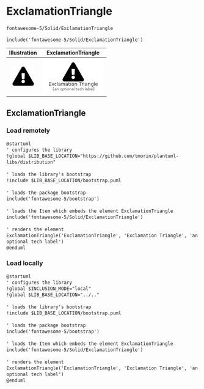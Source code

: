 # ExclamationTriangle


```text
fontawesome-5/Solid/ExclamationTriangle
```

```text
include('fontawesome-5/Solid/ExclamationTriangle')
```



| Illustration | ExclamationTriangle |
| :---: | :---: |
| ![illustration for Illustration](../../fontawesome-5/Solid/ExclamationTriangle.png) | ![illustration for ExclamationTriangle](../../fontawesome-5/Solid/ExclamationTriangle.Local.png) |




## ExclamationTriangle

### Load remotely
```plantuml
@startuml
' configures the library
!global $LIB_BASE_LOCATION="https://github.com/tmorin/plantuml-libs/distribution"

' loads the library's bootstrap
!include $LIB_BASE_LOCATION/bootstrap.puml

' loads the package bootstrap
include('fontawesome-5/bootstrap')

' loads the Item which embeds the element ExclamationTriangle
include('fontawesome-5/Solid/ExclamationTriangle')

' renders the element
ExclamationTriangle('ExclamationTriangle', 'Exclamation Triangle', 'an optional tech label')
@enduml
```

### Load locally
```plantuml
@startuml
' configures the library
!global $INCLUSION_MODE="local"
!global $LIB_BASE_LOCATION="../.."

' loads the library's bootstrap
!include $LIB_BASE_LOCATION/bootstrap.puml

' loads the package bootstrap
include('fontawesome-5/bootstrap')

' loads the Item which embeds the element ExclamationTriangle
include('fontawesome-5/Solid/ExclamationTriangle')

' renders the element
ExclamationTriangle('ExclamationTriangle', 'Exclamation Triangle', 'an optional tech label')
@enduml
```

